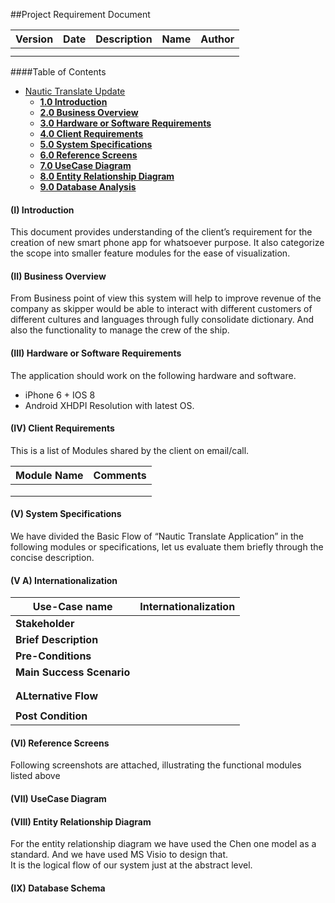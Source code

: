 ##Project Requirement Document


| Version |	Date |	Description |	Name	| Author |
--------- | ---- | ----------- | ---- | ------ |
|  |	 |	| | |
|  |	 |	| |  |



####Table of Contents
 * [Nautic Translate Update](#nautic-translate-update)
      * [**1.0	Introduction**](#i-introduction)
      * [**2.0	Business Overview**](#ii-business-overview)
      * [**3.0	Hardware or Software Requirements**](#iii-Hardware-or-Software-Requirements)
      * [**4.0	Client Requirements**](#iv-client-requirements)
      * [**5.0	System Specifications**](#v-system-specifications)
      * [**6.0	Reference Screens**](#vi-reference-screens)
      * [**7.0	UseCase Diagram**](#vii-usecase-diagram)
      * [**8.0	Entity Relationship Diagram**](#vii-entity-relationship-diagram)
      * [**9.0	Database Analysis**](#ix-database-analysis)
      




#### (I) Introduction
 This document provides understanding of the client’s requirement for the creation of new smart phone app for whatsoever purpose. It also categorize the scope into smaller feature modules for the ease of visualization.  
#### (II) Business Overview
From Business point of view this system will help to improve revenue of the company as skipper would be able to interact with different customers of different cultures and languages through fully consolidate dictionary. And also the functionality to manage the crew of the ship.
#### (III) Hardware or Software Requirements
The application should work on the following hardware and software.
* iPhone 6 + IOS 8
* Android XHDPI Resolution with latest OS. <br/>
#### (IV) Client Requirements
This is a list of Modules shared by the client on email/call.

|**Module Name**| **Comments**                     | 
|---------------|:-------------------------------------: |
| | |
| | | 
| | | 

#### (V) System Specifications
We have divided the Basic Flow of “Nautic Translate Application” in the following modules or specifications, let us evaluate them briefly through the concise description.

#### (V A) Internationalization

|**Use-Case name**| **Internationalization**                     | 
|---------|:-------------------------------------:|
|**Stakeholder**       |  |
| **Brief Description**        | |
| **Pre-Conditions** | |
| **Main Success Scenario**   | |
| | |
| | |
| **ALternative Flow**        | |
| | |
| **Post Condition**        |   |


#### (VI) Reference Screens
Following screenshots are attached, illustrating the functional modules listed above <br/>

#### (VII) UseCase Diagram

#### (VIII) Entity Relationship Diagram
For the entity relationship diagram we have used the Chen one model as a standard. And we have used MS Visio to design that.  <br/>
It is the logical flow of our system just at the abstract level.  <br/>

#### (IX) Database Schema
